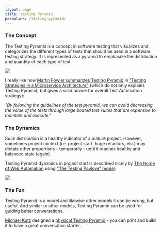 ```yaml
---
layout: page
title: Testing Pyramid
permalink: /testing-pyramid/
---
```


### The Concept

The Testing Pyramid is a concept in software testing that visualizes and categorizes the different types of tests that should be used in a software testing strategy. It is represented as a pyramid to emphasize the distribution and quantity of each type of test.

![](https://testwhere.wordpress.com/wp-content/uploads/2023/10/image.png?w=413)

I really like how [Martin Fowler summarizes Testing Pyramid](https://martinfowler.com/articles/microservice-testing/#conclusion-test-pyramid) in ["Testing Strategies in a Microservice Architecture"](https://martinfowler.com/articles/microservice-testing/) (which do not only explains Testing Pyramid, but gives a solid advice for overall Test Automation strategy):

_"By following the guidelines of the test pyramid, we can avoid decreasing the value of the tests through large boated test suites that are expensive to maintain and execute."_

### The Dynamics

Such distribution is a healthy indicator of a mature project. However, sometimes project context (i.e. project start, huge refactors, etc.) may dictate other proportions - temporarily - until it reaches healthy and balanced state (again).

Testing Pyramid dynamics in project start is described nicely by [The Home of Web Automation](https://www.thehomeofwebautomation.com/) using ["The Testing Pavlova" model](https://www.thehomeofwebautomation.com/google-might-be-wrong/):

![](https://testwhere.wordpress.com/wp-content/uploads/2023/10/image-1.png?w=1024)

### The Fun

Testing Pyramid is a model and likewise other models it can be wrong, but useful. And similar to other models, Testing Pyramid can be used for guiding better conversations.

[Michael Kutz](https://www.linkedin.com/in/micha-kutz/) designed a [physical Testing Pyramid](https://www.linkedin.com/posts/micha-kutz_i-optimized-my-test-automation-pyramid-cutout-activity-7124683737476276226-FTiZ?utm_source=share&utm_medium=member_desktop) - you can print and build it to have a great conversation starter.
